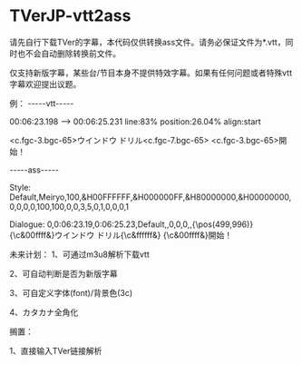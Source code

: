 # TVerJP-vtt2ass

请先自行下载TVer的字幕，本代码仅供转换ass文件。请务必保证文件为*.vtt，同时也不会自动删除转换前文件。



仅支持新版字幕，某些台/节目本身不提供特效字幕。如果有任何问题或者特殊vtt字幕欢迎提出议题。



例：
-----vtt-----

00:06:23.198 --> 00:06:25.231 line:83% position:26.04% align:start

<c.fgc-3.bgc-65>ウインドウ ドリル</c><c.fgc-7.bgc-65> </c><c.fgc-3.bgc-65>開始！</c>



-----ass-----

Style: Default,Meiryo,100,&H00FFFFFF,&H000000FF,&H80000000,&H00000000,0,0,0,0,100,100,0,0,3,5,0,1,0,0,0,1

Dialogue: 0,0:06:23.19,0:06:25.23,Default,,0,0,0,,{\pos(499,996)}{\c&00ffff&}ウインドウ ドリル{\c&ffffff&} {\c&00ffff&}開始！



未来计划：
1、可通过m3u8解析下载vtt

2、可自动判断是否为新版字幕

3、可自定义字体(font)/背景色(3c)

4、カタカナ全角化



搁置：

1、直接输入TVer链接解析
